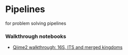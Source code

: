 # Pipelines
for problem solving pipelines


### Walkthrough notebooks
* [Qiime2 walkthrough: 16S, ITS and merged kingdoms](https://htmlpreview.github.io/?https://github.com/bdmonus/Pipelines/blob/main/QIIME2%20Walkthrough.html)
